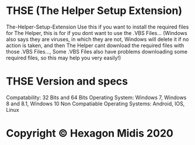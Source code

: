 # THSE (The Helper Setup Extension)
The-Helper-Setup-Extension Use this if you want to install the required files for The Helper, this is for if you dont want to use the .VBS Files... (Windows also says they are viruses, in which they are not, Windows will delete it if no action is taken, and then The Helper cant download the required files with those .VBS Files..., Some .VBS Files also have problems downloading some required files, so this may help you very easily!)

# THSE Version and specs
Compatability: 32 Bits and 64 Bits
Operating System: Windows 7, Windows 8 and 8.1, Windows 10 
Non Compatiable Operating Systems: Android, IOS, Linux

# Copyright ©️ Hexagon Midis 2020
